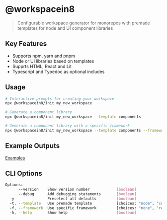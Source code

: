 # @workspacein8

> Configurable workspace generator for monorepos with premade templates for node and UI component libraries

## Key Features

 * Supports npm, yarn and pnpm
 * Node or UI libraries based on templates
 * Supprts HTML, React and Lit
 * Typescript and Typedoc as optional includes

## Usage
```bash
# Interactive prompts for creating your workspace
npx @workspacein8/init my_new_workspace

# Generate a component library
npx @workspacein8/init my_new_workspace --template components

# Generate a component library with a specific framework
npx @workspacein8/init my_new_workspace --template components --framework react
```

## Example Outputs
[Examples](https://github.com/bmpickford/worksapcein8/tree/main/examples)

## CLI Options
```bash
Options:
      --version    Show version number            [boolean]
      --debug      Add debugging statements       [boolean]
  -y               Preselect all defaults         [boolean]
  -t, --template   Use premade template           [choices: "node", "components"] [default: "node"]
  -f, --framework  Use specific framework         [choices: "none", "react"] [default: "none"]
  -h, --help       Show help                      [boolean]
```